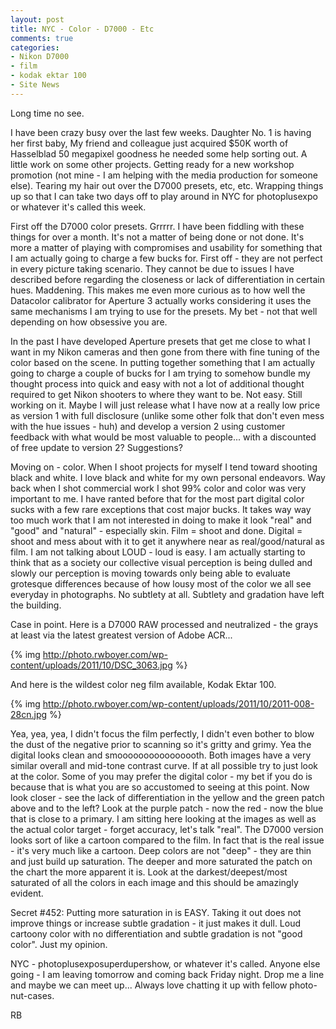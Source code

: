 ```yaml
---
layout: post
title: NYC - Color - D7000 - Etc
comments: true
categories:
- Nikon D7000
- film
- kodak ektar 100
- Site News
---
```

Long time no see.

I have been crazy busy over the last few weeks. Daughter No. 1 is having her first baby, My friend and colleague just acquired $50K worth of Hasselblad 50 megapixel goodness he needed some help sorting out. A little work on some other projects. Getting ready for a new workshop promotion (not mine - I am helping with the media production for someone else). Tearing my hair out over the D7000 presets, etc, etc. Wrapping things up so that I can take two days off to play around in NYC for photoplusexpo or whatever it's called this week.

First off the D7000 color presets. Grrrrr. I have been fiddling with these things for over a month. It's not a matter of being done or not done. It's more a matter of playing with compromises and usability for something that I am actually going to charge a few bucks for. First off - they are not perfect in every picture taking scenario. They cannot be due to issues I have described before regarding the closeness or lack of differentiation in certain hues. Maddening. This makes me even more curious as to how well the Datacolor calibrator for Aperture 3 actually works considering it uses the same mechanisms I am trying to use for the presets. My bet - not that well depending on how obsessive you are.

In the past I have developed Aperture presets that get me close to what I want in my Nikon cameras and then gone from there with fine tuning of the color based on the scene. In putting together something that I am actually going to charge a couple of bucks for I am trying to somehow bundle my thought process into quick and easy with not a lot of additional thought required to get Nikon shooters to where they want to be. Not easy. Still working on it. Maybe I will just release what I have now at a really low price as version 1 with full disclosure (unlike some other folk that don't even mess with the hue issues - huh) and develop a version 2 using customer feedback with what would be most valuable to people... with a discounted of free update to version 2? Suggestions?

Moving on - color. When I shoot projects for myself I tend toward shooting black and white. I love black and white for my own personal endeavors. Way back when I shot commercial work I shot 99% color and color was very important to me. I have ranted before that for the most part digital color sucks with a few rare exceptions that cost major bucks. It takes way way too much work that I am not interested in doing to make it look "real" and "good" and "natural" - especially skin. Film = shoot and done. Digital = shoot and mess about with it to get it anywhere near as real/good/natural as film. I am not talking about LOUD - loud is easy. I am actually starting to think that as a society our collective visual perception is being dulled and slowly our perception is moving towards only being able to evaluate grotesque differences because of how lousy most of the color we all see everyday in photographs. No subtlety at all. Subtlety and gradation have left the building.

Case in point. Here is a D7000 RAW processed and neutralized - the grays at least via the latest greatest version of Adobe ACR...

{% img http://photo.rwboyer.com/wp-content/uploads/2011/10/DSC_3063.jpg %}

And here is the wildest color neg film available, Kodak Ektar 100.

{% img http://photo.rwboyer.com/wp-content/uploads/2011/10/2011-008-28cn.jpg %}

Yea, yea, yea, I didn't focus the film perfectly, I didn't even bother to blow the dust of the negative prior to scanning so it's gritty and grimy. Yea the digital looks clean and smoooooooooooooooth. Both images have a very similar overall and mid-tone contrast curve. If at all possible try to just look at the color. Some of you may prefer the digital color - my bet if you do is because that is what you are so accustomed to seeing at this point. Now look closer - see the lack of differentiation in the yellow and the green patch above and to the left? Look at the purple patch - now the red - now the blue that is close to a primary. I am sitting here looking at the images as well as the actual color target - forget accuracy, let's talk "real". The D7000 version looks sort of like a cartoon compared to the film. In fact that is the real issue - it's very much like a cartoon. Deep colors are not "deep" - they are thin and just build up saturation. The deeper and more saturated the patch on the chart the more apparent it is. Look at the darkest/deepest/most saturated of all the colors in each image and this should be amazingly evident.

Secret #452: Putting more saturation in is EASY. Taking it out does not improve things or increase subtle gradation - it just makes it dull. Loud cartoony color with no differentiation and subtle gradation is not "good color". Just my opinion.

NYC - photoplusexposuperdupershow, or whatever it's called. Anyone else going - I am leaving tomorrow and coming back Friday night. Drop me a line and maybe we can meet up... Always love chatting it up with fellow photo-nut-cases.

RB